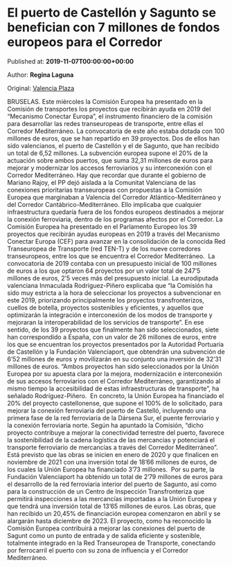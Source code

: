 
# El puerto de Castellón y Sagunto se benefician con 7 millones de fondos europeos para el Corredor

Published at: **2019-11-07T00:00:00+00:00**

Author: **Regina Laguna**

Original: [Valencia Plaza](https://valenciaplaza.com/el-puerto-de-castellon-ysagunto-se-benefician-con-7-millones-de-fondos-europeos-para-el-corredor)

BRUSELAS. Este miércoles la Comisión Europea ha presentado en la Comisión de transportes los proyectos que recibirán ayuda en 2019 del “Mecanismo Conectar Europa”, el instrumento financiero de la comisión para desarrollar las redes transeuropeas de transporte, entre ellas el Corredor Mediterráneo. La convocatoria de este año estaba dotada con 100 millones de euros, que se han repartido en 39 proyectos. Dos de ellos han sido valencianos, el puerto de Castellón y el de Sagunto, que han recibido un total de 6,52 millones. La subvención europea supone el 20% de la actuación sobre ambos puertos, que suma 32,31 millones de euros para mejorar y modernizar los accesos ferroviarios y su interconexión con el Corredor Mediterráneo.
Hay que recordar que durante el gobierno de Mariano Rajoy, el PP dejó aislada a la Comunitat Valenciana de las conexiones prioritarias transeuropeas con propuestas a la Comisión Europea que marginaban a Valencia del Corredor Atlántico-Mediterráneo y del Corredor Cantábrico-Mediterráneo. Ello implicaba que cualquier infraestructura quedaría fuera de los fondos europeos destinados a mejorar la conexión ferroviaria, dentro de los programas afectos por el Corredor.
La Comisión Europea ha presentado en el Parlamento Europeo los 39 proyectos que recibirán ayudas europeas en 2019 a través del Mecanismo Conectar Europa (CEF) para avanzar en la consolidación de la conocida Red Transeuropea de Transporte (red TEN-T) y de los nueve corredores transeuropeos, entre los que se encuentra el Corredor Mediterráneo. 
La convocatoria de 2019 contaba con un presupuesto inicial de 100 millones de euros a los que optaron 64 proyectos por un valor total de 247’5 millones de euros, 2’5 veces más del presupuesto inicial. La eurodiputada valenciana Inmaculada Rodríguez-Piñero explicaba que “la Comisión ha sido muy estricta a la hora de seleccionar los proyectos a subvencionar en este 2019, priorizando principalmente los proyectos transfronterizos, cuellos de botella, proyectos sostenibles y eficientes, y aquellos que optimizarán la integración e interconexión de los modos de transporte y mejoraran la interoperabilidad de los servicios de transporte”.
En ese sentido, de los 39 proyectos que finalmente han sido seleccionados, siete han correspondido a España, con un valor de 26 millones de euros, entre los que se encuentran los proyectos presentados por la Autoridad Portuaria de Castellón y la Fundación Valenciaport, que obtendrán una subvención de 6’52 millones de euros y movilizarán en su conjunto una inversión de 32’31 millones de euros. “Ambos proyectos han sido seleccionados por la Unión Europea por su apuesta clara por la mejora, modernización e interconexión de sus accesos ferroviarios con el Corredor Mediterráneo, garantizando al mismo tiempo la accesibilidad de estas infraestructuras de transporte”, ha señalado Rodríguez-Piñero. 
En concreto, la Unión Europea ha financiado el 20% del proyecto castellonense, que supone el 100% de lo solicitado, para mejorar la conexión ferroviaria del puerto de Castelló, incluyendo una primera fase de la red ferroviaria de la Dársena Sur, el puente ferroviario y la conexión ferroviaria norte. Según ha apuntado la Comisión, “dicho proyecto contribuye a mejorar la conectividad terrestre del puerto, favorece la sostenibilidad de la cadena logística de las mercancías y potenciará el transporte ferroviario de mercancías a través del Corredor Mediterráneo”. Está previsto que las obras se inicien en enero de 2020 y que finalicen en noviembre de 2021 con una inversión total de 18’66 millones de euros, de los cuales la Unión Europea ha financiado 3’73 millones. 
Por su parte, la Fundación Valenciaport ha obtenido un total de 2’79 millones de euros para el desarrollo de la red ferroviaria interior del puerto de Sagunto, así como para la construcción de un Centro de Inspección Transfronteriza que permitirá inspecciones a las mercancías importadas a la Unión Europea y que tendrá una inversión total de 13’65 millones de euros. Las obras, que han recibido un 20,45% de financiación europea comenzaron en abril y se alargarán hasta diciembre de 2023.
El proyecto, como ha reconocido la Comisión Europea contribuirá a mejorar las conexiones del puerto de Sagunt como un punto de entrada y de salida eficiente y sostenible, totalmente integrado en la Red Transeuropea de Transporte, conectando por ferrocarril el puerto con su zona de influencia y el Corredor Mediterráneo. 
